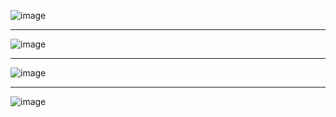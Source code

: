 
![image](https://github.com/user-attachments/assets/75bb995c-508e-4ad9-ba59-8739aec5f8f9)



<hr>


![image](https://github.com/user-attachments/assets/efb3bad2-a8f2-419a-b218-b335d16b3ba5)


<hr>


![image](https://github.com/user-attachments/assets/6fb77837-a075-4923-8f0b-7d0c42727ff8)



<hr>


![image](https://github.com/user-attachments/assets/356cc51f-bc79-4ec3-9bb8-9c5ebe8e0c79)


